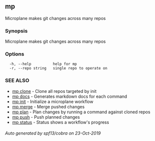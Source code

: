 ## mp

Microplane makes git changes across many repos

### Synopsis


Microplane makes git changes across many repos

### Options

```
  -h, --help          help for mp
  -r, --repo string   single repo to operate on
```

### SEE ALSO
* [mp clone](mp_clone.md)	 - Clone all repos targeted by init
* [mp docs](mp_docs.md)	 - Generates markdown docs for each command
* [mp init](mp_init.md)	 - Initialize a microplane workflow
* [mp merge](mp_merge.md)	 - Merge pushed changes
* [mp plan](mp_plan.md)	 - Plan changes by running a command against cloned repos
* [mp push](mp_push.md)	 - Push planned changes
* [mp status](mp_status.md)	 - Status shows a workflow's progress

###### Auto generated by spf13/cobra on 23-Oct-2019
